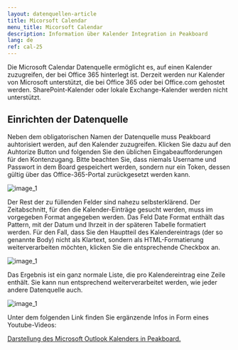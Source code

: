 ```yaml
---
layout: datenquellen-article
title: Micorsoft Calendar
menu_title: Micorsoft Calendar
description: Information über Kalender Integration in Peakboard
lang: de
ref: cal-25
---
```

Die Microsoft Calendar Datenquelle ermöglicht es, auf einen Kalender zuzugreifen, der bei Office 365 hinterlegt ist. Derzeit werden nur Kalender von Microsoft unterstützt, die bei Office 365 oder bei Office.com gehostet werden. SharePoint-Kalender oder lokale Exchange-Kalender werden nicht unterstützt.

## Einrichten der Datenquelle

Neben dem obligatorischen Namen der Datenquelle muss Peakboard auhtorisiert werden, auf den Kalender zuzugreifen. Klicken Sie dazu auf den Auhtorize Button und folgenden Sie den üblichen Eingabeaufforderungen für den Kontenzugang. Bitte beachten Sie, dass niemals Username und Passwort in dem Board gespeichert werden, sondern nur ein Token, dessen gültig über das Office-365-Portal zurückgesetzt werden kann.

![image_1](/assets/images/data_sources/mscal/calendar-authorize.png)

Der Rest der zu füllenden Felder sind nahezu selbsterklärend. Der Zeitabschnitt, für den die Kalender-Einträge gesucht werden, muss im vorgegeben Format angegeben werden. Das Feld Date Format enthält das Pattern, mit der Datum und Ihrzeit in der späteren Tabelle formatiert werden. Für den Fall, dass Sie den Hauptteil des Kalendereintrags (der so genannte Body) nicht als Klartext, sondern als HTML-Formatierung weiterverarbeiten möchten, klicken Sie die entsprechende Checkbox an.

![image_1](/assets/images/data_sources/mscal/calendar-maindialog.png)

Das Ergebnis ist ein ganz normale Liste, die pro Kalendereintrag eine Zeile enthält. Sie kann nun entsprechend weiterverarbeitet werden, wie jeder andere Datenquelle auch.

![image_1](/assets/images/data_sources/mscal/calendar-entries.png)

Unter dem folgenden Link finden Sie ergänzende Infos in Form eines Youtube-Videos:

[Darstellung des Microsoft Outlook Kalenders in Peakboard.](https://www.youtube.com/watch?v=0LsEXH9-r7s)

